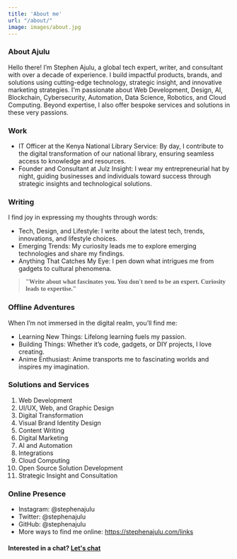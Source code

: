 ```yaml
---
title: 'About me'
url: "/about/"
image: images/about.jpg
---
```


### About Ajulu
Hello there! I’m Stephen Ajulu, a global tech expert, writer, and consultant with over a decade of experience. I build impactful products, brands, and solutions using cutting-edge technology, strategic insight, and innovative marketing strategies. I'm passionate about Web Development, Design, AI, Blockchain, Cybersecurity, Automation, Data Science, Robotics, and Cloud Computing. Beyond expertise, I also offer bespoke services and solutions in these very passions.

### Work
- IT Officer at the Kenya National Library Service: By day, I contribute to the digital transformation of our national library, ensuring seamless access to knowledge and resources.
- Founder and Consultant at Julz Insight: I wear my entrepreneurial hat by night, guiding businesses and individuals toward success through strategic insights and technological solutions.

### Writing
I find joy in expressing my thoughts through words:
- Tech, Design, and Lifestyle: I write about the latest tech, trends, innovations, and lifestyle choices.
- Emerging Trends: My curiosity leads me to explore emerging technologies and share my findings.
- Anything That Catches My Eye: I pen down what intrigues me from gadgets to cultural phenomena.

<blockquote cite="James Clear, Author of Atomic Habits" style="font-family: Newsreader;font-weight: bold;">"Write about what fascinates you. You don't need to be an expert. Curiosity leads to expertise."</blockquote>

### Offline Adventures
When I’m not immersed in the digital realm, you’ll find me:
- Learning New Things: Lifelong learning fuels my passion.
- Building Things: Whether it’s code, gadgets, or DIY projects, I love creating.
- Anime Enthusiast: Anime transports me to fascinating worlds and inspires my imagination.

### Solutions and Services
1. Web Development
2. UI/UX, Web, and Graphic Design
3. Digital Transformation
4. Visual Brand Identity Design
5. Content Writing
6. Digital Marketing
7. AI and Automation
8. Integrations
9. Cloud Computing
10. Open Source Solution Development
11. Strategic Insight and Consultation

### Online Presence
- Instagram: @stephenajulu
- Twitter: @stephenajulu
- GitHub: @stephenajulu
- More ways to find me online: https://stephenajulu.com/links

#### Interested in a chat? [Let's chat](mailto:ajulu.b22uf@aleeas.com)
